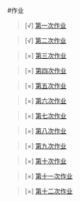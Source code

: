 #作业
> [√] [第一次作业](https://github.com/cocolive/computational_physics_N2015301510001/blob/master/Exercise_01.md)

> [√] [第二次作业](https://github.com/cocolive/computational_physics_N2015301510001/blob/master/Exercise_02.md)

> [×] [第三次作业]()

> [×] [第四次作业]()

> [×] [第五次作业]()

> [×] [第六次作业]()

> [×] [第七次作业]()

> [×] [第八次作业]()

> [×] [第九次作业]()

> [×] [第十次作业]()

> [×] [第十一次作业]()

> [×] [第十二次作业]()
